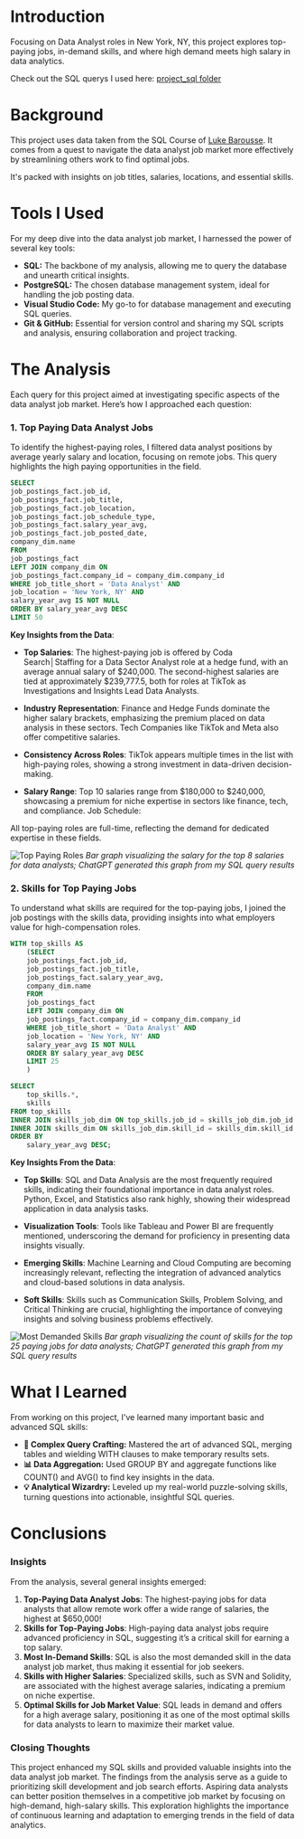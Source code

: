 # Introduction
Focusing on Data Analyst roles in New York, NY, this project explores top-paying jobs, in-demand skills, and where high demand meets high salary in data analytics.

Check out the SQL querys I used here: [project_sql folder](/project_sql/)
# Background
This project uses data taken from the SQL Course of [Luke Barousse](https://lukebarousse.com/sql). It comes from a quest to navigate the data analyst job market more effectively by streamlining others work to find optimal jobs.

It's packed with insights on job titles, salaries, locations, and essential skills.
# Tools I Used
For my deep dive into the data analyst job market, I harnessed the power of several key tools:

- **SQL:** The backbone of my analysis, allowing me to query the database and unearth critical insights.
- **PostgreSQL:** The chosen database management system, ideal for handling the job posting data.
- **Visual Studio Code:** My go-to for database management and executing SQL queries.
- **Git & GitHub:** Essential for version control and sharing my SQL scripts and analysis, ensuring collaboration and project tracking.
# The Analysis
Each query for this project aimed at investigating specific aspects of the data analyst job market. Here’s how I approached each question:

### 1. Top Paying Data Analyst Jobs
To identify the highest-paying roles, I filtered data analyst positions by average yearly salary and location, focusing on remote jobs. This query highlights the high paying opportunities in the field.

```sql
SELECT
job_postings_fact.job_id,
job_postings_fact.job_title,
job_postings_fact.job_location,
job_postings_fact.job_schedule_type,
job_postings_fact.salary_year_avg,
job_postings_fact.job_posted_date,
company_dim.name
FROM
job_postings_fact
LEFT JOIN company_dim ON
job_postings_fact.company_id = company_dim.company_id
WHERE job_title_short = 'Data Analyst' AND 
job_location = 'New York, NY' AND 
salary_year_avg IS NOT NULL
ORDER BY salary_year_avg DESC
LIMIT 50
```

**Key Insights from the Data**:

- **Top Salaries**:
The highest-paying job is offered by Coda Search│Staffing for a Data Sector Analyst role at a hedge fund, with an average annual salary of $240,000.
The second-highest salaries are tied at approximately $239,777.5, both for roles at TikTok as Investigations and Insights Lead Data Analysts.

- **Industry Representation**:
Finance and Hedge Funds dominate the higher salary brackets, emphasizing the premium placed on data analysis in these sectors.
Tech Companies like TikTok and Meta also offer competitive salaries.

- **Consistency Across Roles**:
TikTok appears multiple times in the list with high-paying roles, showing a strong investment in data-driven decision-making.

- **Salary Range**:
Top 10 salaries range from $180,000 to $240,000, showcasing a premium for niche expertise in sectors like finance, tech, and compliance.
Job Schedule:

All top-paying roles are full-time, reflecting the demand for dedicated expertise in these fields.

![Top Paying Roles](assets/q1.png)
*Bar graph visualizing the salary for the top 8 salaries for data analysts; ChatGPT generated this graph from my SQL query results*

### 2. Skills for Top Paying Jobs
To understand what skills are required for the top-paying jobs, I joined the job postings with the skills data, providing insights into what employers value for high-compensation roles.
```sql
WITH top_skills AS
    (SELECT
    job_postings_fact.job_id,
    job_postings_fact.job_title,
    job_postings_fact.salary_year_avg,
    company_dim.name
    FROM
    job_postings_fact
    LEFT JOIN company_dim ON
    job_postings_fact.company_id = company_dim.company_id
    WHERE job_title_short = 'Data Analyst' AND 
    job_location = 'New York, NY' AND 
    salary_year_avg IS NOT NULL
    ORDER BY salary_year_avg DESC
    LIMIT 25
    )

SELECT
    top_skills.*,
    skills
FROM top_skills
INNER JOIN skills_job_dim ON top_skills.job_id = skills_job_dim.job_id
INNER JOIN skills_dim ON skills_job_dim.skill_id = skills_dim.skill_id
ORDER BY
    salary_year_avg DESC;
```
**Key Insights From the Data**:

- **Top Skills**:
SQL and Data Analysis are the most frequently required skills, indicating their foundational importance in data analyst roles. Python, Excel, and Statistics also rank highly, showing their widespread application in data analysis tasks.

- **Visualization Tools**:
Tools like Tableau and Power BI are frequently mentioned, underscoring the demand for proficiency in presenting data insights visually.

- **Emerging Skills**:
Machine Learning and Cloud Computing are becoming increasingly relevant, reflecting the integration of advanced analytics and cloud-based solutions in data analysis.

- **Soft Skills**:
Skills such as Communication Skills, Problem Solving, and Critical Thinking are crucial, highlighting the importance of conveying insights and solving business problems effectively.

![Most Demanded Skills](assets/q2.png)
*Bar graph visualizing the count of skills for the top 25 paying jobs for data analysts; ChatGPT generated this graph from my SQL query results*

# What I Learned

From working on this project, I've learned many important basic and advanced SQL skills:

- **🧩 Complex Query Crafting:** Mastered the art of advanced SQL, merging tables and wielding WITH clauses to make temporary results sets.
- **📊 Data Aggregation:** Used GROUP BY and aggregate functions like COUNT() and AVG() to find key insights in the data.
- **💡 Analytical Wizardry:** Leveled up my real-world puzzle-solving skills, turning questions into actionable, insightful SQL queries.

# Conclusions

### Insights
From the analysis, several general insights emerged:

1. **Top-Paying Data Analyst Jobs**: The highest-paying jobs for data analysts that allow remote work offer a wide range of salaries, the highest at $650,000!
2. **Skills for Top-Paying Jobs**: High-paying data analyst jobs require advanced proficiency in SQL, suggesting it’s a critical skill for earning a top salary.
3. **Most In-Demand Skills**: SQL is also the most demanded skill in the data analyst job market, thus making it essential for job seekers.
4. **Skills with Higher Salaries**: Specialized skills, such as SVN and Solidity, are associated with the highest average salaries, indicating a premium on niche expertise.
5. **Optimal Skills for Job Market Value**: SQL leads in demand and offers for a high average salary, positioning it as one of the most optimal skills for data analysts to learn to maximize their market value.

### Closing Thoughts

This project enhanced my SQL skills and provided valuable insights into the data analyst job market. The findings from the analysis serve as a guide to prioritizing skill development and job search efforts. Aspiring data analysts can better position themselves in a competitive job market by focusing on high-demand, high-salary skills. This exploration highlights the importance of continuous learning and adaptation to emerging trends in the field of data analytics.
